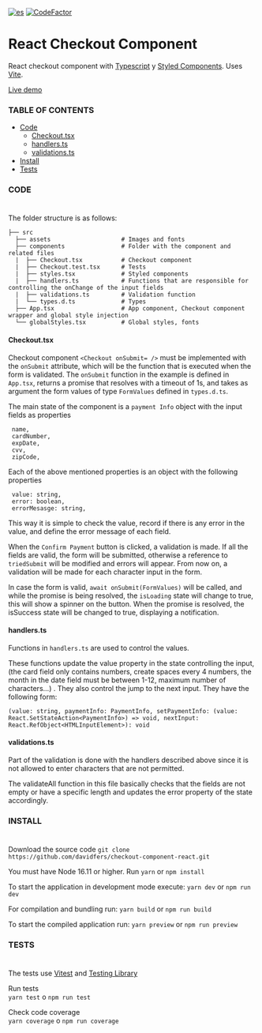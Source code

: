 [![es](https://img.shields.io/badge/lang-es-yellow.svg)](https://github.com/davidfers/checkout-component-react/blob/main/README.es.md)
[![CodeFactor](https://www.codefactor.io/repository/github/davidfers/checkout-component-react/badge)](https://www.codefactor.io/repository/github/davidfers/checkout-component-react)


# React Checkout Component
React checkout component with [Typescript](https://www.typescriptlang.org/) y [Styled Components](https://styled-components.com/). Uses [Vite](https://vitejs.dev/).

[Live demo](https://react-checkout-form.netlify.app)

### TABLE OF CONTENTS

- [Code](#code)
  - [Checkout.tsx](#checkouttsx)
  - [handlers.ts](#handlersts)
  - [validations.ts](#validationsts)
- [Install](#install)
- [Tests](#tests)




### CODE
#

The folder structure is as follows:


    ├── src
      ├── assets                    # Images and fonts
      ├── components                # Folder with the component and related files
      |  ├── Checkout.tsx           # Checkout component
      |  ├── Checkout.test.tsx      # Tests
      |  ├── styles.tsx             # Styled components
      |  ├── handlers.ts            # Functions that are responsible for controlling the onChange of the input fields
      |  ├── validations.ts         # Validation function
      |  └── types.d.ts             # Types
      ├── App.tsx                   # App component, Checkout component wrapper and global style injection
      └── globalStyles.tsx          # Global styles, fonts


#### Checkout.tsx

  Checkout component `<Checkout onSubmit= />` must be implemented with the `onSubmit` attribute, which will be the function that is executed when the form is validated.
   The `onSubmit` function in the example is defined in `App.tsx`, returns a promise that resolves with a timeout of 1s, and takes as argument the form values of type `FormValues` defined in `types.d.ts`.
  
  The main state of the component is a `payment Info` object with the input fields as properties
  ``` 
   name, 
   cardNumber,
   expDate,
   cvv,   
   zipCode,
  ``` 
  
Each of the above mentioned properties is an object with the following properties
  ``` 
   value: string,   
   error: boolean,   
   errorMesasge: string,   
  ``` 
  This way it is simple to check the value, record if there is any error in the value, and define the error message of each field.
  
  When the `Confirm Payment` button is clicked, a validation is made. If all the fields are valid, the form will be submitted, otherwise a reference to `triedSubmit` will be modified and errors will appear. From now on, a validation will be made for each character input in the form.
  
  In case the form is valid, `await onSubmit(FormValues)` will be called, and while the promise is being resolved, the `isLoading` state will change to true, this will show a spinner on the button. When the promise is resolved, the isSuccess state will be changed to true, displaying a notification.
  
  #### handlers.ts
  Functions in `handlers.ts` are used to control the values.
  
  These functions update the value property in the state controlling the input, (the card field only contains numbers, create spaces every 4 numbers, the month in the date field must be between 1-12, maximum number of characters...) . They also control the jump to the next input.
   They have the following form:


  ```
  (value: string, paymentInfo: PaymentInfo, setPaymentInfo: (value: React.SetStateAction<PaymentInfo>) => void, nextInput: React.RefObject<HTMLInputElement>): void
  ```
#### validations.ts
Part of the validation is done with the handlers described above since it is not allowed to enter characters that are not permitted.   

The validateAll function in this file basically checks that the fields are not empty or have a specific length and updates the error property of the state accordingly.

### INSTALL
#

Download the source code
`git clone https://github.com/davidfers/checkout-component-react.git`

You must have Node 16.11 or higher.
Run `yarn` or `npm install`

To start the application in development mode execute:
`yarn dev` or `npm run dev`

For compilation and bundling run:
`yarn build` or `npm run build`

To start the compiled application run:
`yarn preview` or `npm run preview`

### TESTS
#

The tests use [Vitest](https://vitest.dev/) and [Testing Library](https://testing-library.com/)

Run tests   
`yarn test` o `npm run test`

Check code coverage  
`yarn coverage` o `npm run coverage`

